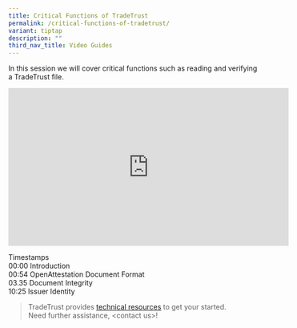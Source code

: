 ```yaml
---
title: Critical Functions of TradeTrust
permalink: /critical-functions-of-tradetrust/
variant: tiptap
description: ""
third_nav_title: Video Guides
---
```

<p>In this session we will cover critical functions such as reading and verifying
a TradeTrust file.</p>
<p></p>
<div class="iframe-wrapper">
<iframe height="315" width="560" allowfullscreen="true" frameborder="0" src="https://www.youtube.com/embed/NcR1M9NJ-PE?si=Ob2Ix-PNVALi4CQV"></iframe>
</div>
<p></p>
<p>Timestamps
<br>00:00 Introduction
<br>00:54 OpenAttestation Document Format
<br>03.35 Document Integrity
<br>10:25 Issuer Identity
<br>
</p>
<blockquote>
<p>TradeTrust provides <a href="https://staging-lite.d19rlfkkwl33mg.amplifyapp.com/Developers" rel="noopener noreferrer nofollow" target="_blank"><u>technical resources</u></a> to
get your started.
<br>Need further assistance, &lt;contact us&gt;!</p>
</blockquote>
<p></p>